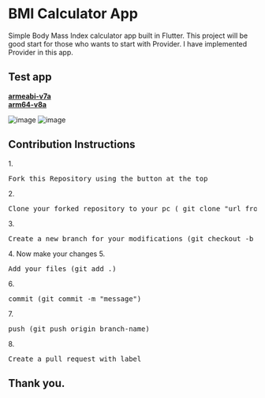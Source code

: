 
# BMI Calculator App
Simple Body Mass Index calculator app built in Flutter.
This project will be good start for those who wants to start with Provider.
I have implemented Provider in this app.

## Test app

<b>[armeabi-v7a](https://drive.google.com/file/d/1zd6l5Dk5hn6uSA7fOnND_Icu4zXnfL2h/view?usp=sharing)</b><br>
<b>[arm64-v8a](https://drive.google.com/file/d/14OUY8bI0jwc2-K3mcokaTWMWjfFqC8ej/view?usp=sharing)</b>

![image](https://user-images.githubusercontent.com/64553247/137509244-4519f2ff-0e60-44bf-87ac-f3649e27c384.png)
![image](https://user-images.githubusercontent.com/64553247/137509290-97243a44-c7c2-45e3-a6d7-afd9a0d0257b.png)

  
<h2>Contribution Instructions</h2>
 1.
<div align="left">
    <pre>Fork this Repository using the button at the top</pre>
</div>
2.
<div align="left">
    <pre>Clone your forked repository to your pc ( git clone "url from clone option.")</pre>
</div>
3.
<div align="left">
    <pre>Create a new branch for your modifications (git checkout -b branch-name)</pre>
</div>
4. Now make your changes
5.
<div align="left">
    <pre>Add your files (git add .)</pre>
</div>
6.
<div align="left">
    <pre>commit (git commit -m "message")</pre>
</div>
7.
<div align="left">
    <pre>push (git push origin branch-name)</pre>
</div>
8.
<div align="left">
    <pre>Create a pull request with label</pre>
</div>
  

## Thank you.
